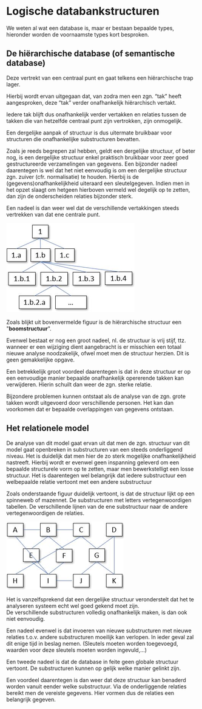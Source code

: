 # Logische databankstructuren

We weten al wat een database is, maar er bestaan bepaalde types, hieronder worden de voornaamste types kort besproken.

## **De hiërarchische database \(of semantische database\)**

Deze vertrekt van een centraal punt en gaat telkens een hiërarchische trap lager.

Hierbij wordt ervan uitgegaan dat, van zodra men een zgn. “tak” heeft aangesproken, deze “tak” verder onafhankelijk hiërarchisch vertakt.

Iedere tak blijft dus onafhankelijk verder vertakken en relaties tussen de takken die van hetzelfde centraal punt zijn vertrokken, zijn onmogelijk.

Een dergelijke aanpak of structuur is dus uitermate bruikbaar voor structuren die onafhankelijke substructuren bevatten.

Zoals je reeds begrepen zal hebben, geldt een dergelijke structuur, of beter nog, is een dergelijke structuur enkel praktisch bruikbaar voor zeer goed gestructureerde verzamelingen van gegevens. Een bijzonder nadeel daarentegen is wel dat het niet eenvoudig is om een dergelijke structuur zgn. zuiver \(cfr. normalisatie\) te houden. Hierbij is de \(gegevens\)onafhankelijkheid uiteraard een sleutelgegeven. Indien men in het opzet slaagt om hetgeen hierboven vermeld wel degelijk op te zetten, dan zijn de onderscheiden relaties bijzonder sterk.

Een nadeel is dan weer wel dat de verschillende vertakkingen steeds vertrekken van dat ene centrale punt.

![](../../.gitbook/assets/databanken-intro-afbeelding-2.JPG)

Zoals blijkt uit bovenvermelde figuur is de hiërarchische structuur een "**boomstructuur**".

Evenwel bestaat er nog een groot nadeel, nl. de structuur is vrij stijf, ttz. wanneer er een wijziging dient aangebracht is er misschien een totaal nieuwe analyse noodzakelijk, ofwel moet men de structuur herzien. Dit is geen gemakkelijke opgave.

Een betrekkelijk groot voordeel daarentegen is dat in deze structuur er op een eenvoudige manier bepaalde onafhankelijk opererende takken kan verwijderen. Hierin schuilt dan weer de zgn. sterke relatie.

Bijzondere problemen kunnen ontstaat als de analyse van de zgn. grote takken wordt uitgevoerd door verschillende personen. Het kan dan voorkomen dat er bepaalde overlappingen van gegevens ontstaan.

## **Het relationele model**

De analyse van dit model gaat ervan uit dat men de zgn. structuur van dit model gaat openbreken in substructuren van een steeds onderliggend niveau. Het is duidelijk dat men hier de zo sterk mogelijke onafhankelijkheid nastreeft. Hierbij wordt er evenwel geen inspanning geleverd om een bepaalde structurele vorm op te zetten, maar men bewerkstelligt een losse structuur. Het is daarentegen wel belangrijk dat iedere substructuur een welbepaalde relatie vertoont met een andere substructuur

Zoals onderstaande figuur duidelijk vertoont, is dat de structuur lijkt op een spinneweb of mazennet. De substructuren met letters vertegenwoordigen tabellen. De verschillende lijnen van de ene substructuur naar de andere vertegenwoordigen de relaties.

![](../../.gitbook/assets/databanken-intro-afbeelding-3.JPG)

Het is vanzelfsprekend dat een dergelijke structuur veronderstelt dat het te analyseren systeem echt wel goed gekend moet zijn.  
De verschillende substructuren volledig onafhankelijk maken, is dan ook niet eenvoudig.

Een nadeel evenwel is dat invoeren van nieuwe substructuren met nieuwe relaties t.o.v. andere substructuren moeilijk kan verlopen. In ieder geval zal dit enige tijd in beslag nemen. \(Sleutels moeten worden toegevoegd, waarden voor deze sleutels moeten worden ingevuld,...\)

Een tweede nadeel is dat de database in feite geen globale structuur vertoont. De substructuren kunnen op gelijk welke manier gelinkt zijn.

Een voordeel daarentegen is dan weer dat deze structuur kan benaderd worden vanuit eender welke substructuur. Via de onderliggende relaties bereikt men de vereiste gegevens. Hier vormen dus de relaties een belangrijk gegeven.

